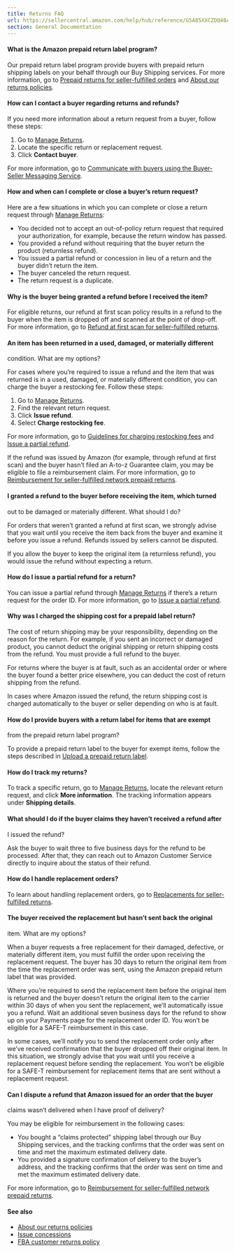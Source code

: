 ```yaml
---
title: Returns FAQ
url: https://sellercentral.amazon.com/help/hub/reference/G5A85XXCZDQ48A8T
section: General Documentation
---
```


#### What is the Amazon prepaid return label program?

Our prepaid return label program provide buyers with prepaid return shipping
labels on your behalf through our Buy Shipping services. For more information,
go to [Prepaid returns for seller-fulfilled orders](/gp/help/G202072200) and
[About our returns policies](/gp/help/customer/display.html?nodeId=15015721).

#### How can I contact a buyer regarding returns and refunds?

If you need more information about a return request from a buyer, follow these
steps:  

  1. Go to [Manage Returns](/gp/returns/list/v2/ref=xx_myr_dnav_xx?mons_redirect=stck_reroute).
  2. Locate the specific return or replacement request.
  3. Click **Contact buyer**.

For more information, go to [Communicate with buyers using the Buyer-Seller
Messaging Service](/gp/help/G200389080).

#### How and when can I complete or close a buyer’s return request?

Here are a few situations in which you can complete or close a return request
through [Manage
Returns](/gp/returns/list/v2/ref=xx_myr_dnav_xx?mons_redirect=stck_reroute):

  * You decided not to accept an out-of-policy return request that required your authorization, for example, because the return window has passed. 
  * You provided a refund without requiring that the buyer return the product (returnless refund).
  * You issued a partial refund or concession in lieu of a return and the buyer didn’t return the item.
  * The buyer canceled the return request.
  * The return request is a duplicate.

#### Why is the buyer being granted a refund before I received the item?

For eligible returns, our refund at first scan policy results in a refund to
the buyer when the item is dropped off and scanned at the point of drop-off.
For more information, go to [Refund at first scan for seller-fulfilled
returns](/help/hub/reference/GYLYQWNG8LZ9JNJP).

#### An item has been returned in a used, damaged, or materially different
condition. What are my options?

For cases where you’re required to issue a refund and the item that was
returned is in a used, damaged, or materially different condition, you can
charge the buyer a restocking fee. Follow these steps:  

  1. Go to [Manage Returns](/gp/returns/list/v2/ref=xx_myr_dnav_xx?mons_redirect=stck_reroute).
  2. Find the relevant return request.
  3. Click **Issue refund**.
  4. Select **Charge restocking fee**. 

For more information, go to [Guidelines for charging restocking
fees](/gp/help/G201725780) and [Issue a partial
refund](/help/hub/reference/G201650140).

If the refund was issued by Amazon (for example, through refund at first scan)
and the buyer hasn’t filed an A-to-z Guarantee claim, you may be eligible to
file a reimbursement claim. For more information, go to [Reimbursement for
seller-fulfilled network prepaid returns](/help/hub/reference/G202175000).

#### I granted a refund to the buyer before receiving the item, which turned
out to be damaged or materially different. What should I do?

For orders that weren’t granted a refund at first scan, we strongly advise
that you wait until you receive the item back from the buyer and examine it
before you issue a refund. Refunds issued by sellers cannot be disputed.

If you allow the buyer to keep the original item (a returnless refund), you
would issue the refund without expecting a return.

#### How do I issue a partial refund for a return?

You can issue a partial refund through [Manage
Returns](/gp/returns/list/v2/ref=xx_myr_dnav_xx?mons_redirect=stck_reroute) if
there’s a return request for the order ID. For more information, go to [Issue
a partial refund](/help/hub/reference/G201650140).

#### Why was I charged the shipping cost for a prepaid label return?

The cost of return shipping may be your responsibility, depending on the
reason for the return. For example, if you sent an incorrect or damaged
product, you cannot deduct the original shipping or return shipping costs from
the refund. You must provide a full refund to the buyer.

For returns where the buyer is at fault, such as an accidental order or where
the buyer found a better price elsewhere, you can deduct the cost of return
shipping from the refund.

In cases where Amazon issued the refund, the return shipping cost is charged
automatically to the buyer or seller depending on who is at fault.

#### How do I provide buyers with a return label for items that are exempt
from the prepaid return label program?

To provide a prepaid return label to the buyer for exempt items, follow the
steps described in [Upload a prepaid return label](/gp/help/G201711740).

#### How do I track my returns?

To track a specific return, go to [Manage
Returns](/gp/returns/list/ref=xx_myr_dnav_xx), locate the relevant return
request, and click **More information**. The tracking information appears
under **Shipping details**.

#### What should I do if the buyer claims they haven’t received a refund after
I issued the refund?

Ask the buyer to wait three to five business days for the refund to be
processed. After that, they can reach out to Amazon Customer Service directly
to inquire about the status of their refund.

#### How do I handle replacement orders?

To learn about handling replacement orders, go to [Replacements for seller-
fulfilled returns](/gp/help/G9675EJHNZ2ZE3M5).

#### The buyer received the replacement but hasn’t sent back the original
item. What are my options?

When a buyer requests a free replacement for their damaged, defective, or
materially different item, you must fulfill the order upon receiving the
replacement request. The buyer has 30 days to return the original item from
the time the replacement order was sent, using the Amazon prepaid return label
that was provided.

Where you’re required to send the replacement item before the original item is
returned and the buyer doesn’t return the original item to the carrier within
30 days of when you sent the replacement, we’ll automatically issue you a
refund. Wait an additional seven business days for the refund to show up on
your Payments page for the replacement order ID. You won’t be eligible for a
SAFE-T reimbursement in this case.

In some cases, we’ll notify you to send the replacement order only after we’ve
received confirmation that the buyer dropped off their original item. In this
situation, we strongly advise that you wait until you receive a replacement
request before sending the replacement. You won’t be eligible for a SAFE-T
reimbursement for replacement items that are sent without a replacement
request.

#### Can I dispute a refund that Amazon issued for an order that the buyer
claims wasn’t delivered when I have proof of delivery?

You may be eligible for reimbursement in the following cases:

  * You bought a “claims protected” shipping label through our Buy Shipping services, and the tracking confirms that the order was sent on time and met the maximum estimated delivery date. 
  * You provided a signature confirmation of delivery to the buyer’s address, and the tracking confirms that the order was sent on time and met the maximum estimated delivery date. 

For more information, go to [Reimbursement for seller-fulfilled network
prepaid returns](/help/hub/reference/G202175000).

#### See also

  * [About our returns policies](https://www.amazon.com/gp/help/customer/display.html?nodeId=15015721)
  * [Issue concessions](/gp/help/200359070)
  * [FBA customer returns policy](/gp/help/200379860)

